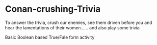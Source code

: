 # Conan-crushing-Trivia

To answer the trivia, crush our enemies, see them driven before you and hear the lamentations of their women......  and also play some trivia

Basic Boolean based True/Fale form activity

